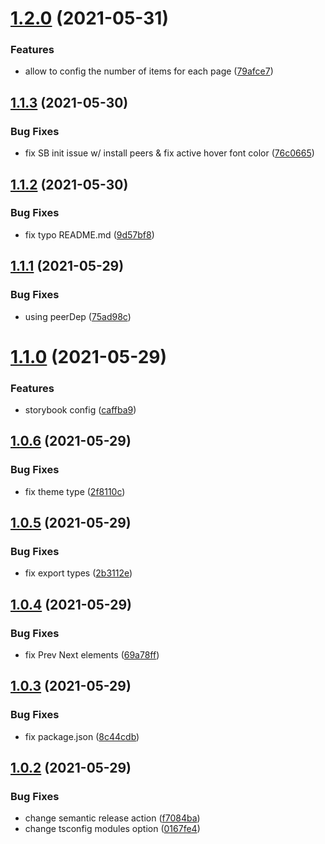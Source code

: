 # [1.2.0](https://github.com/hadnet/google-pagination/compare/v1.1.3...v1.2.0) (2021-05-31)


### Features

* allow to config the number of items for each page ([79afce7](https://github.com/hadnet/google-pagination/commit/79afce7f6a642be6529a55c95a73a263d64b5d5b))

## [1.1.3](https://github.com/hadnet/google-pagination/compare/v1.1.2...v1.1.3) (2021-05-30)


### Bug Fixes

* fix SB init issue w/ install peers & fix active hover font color ([76c0665](https://github.com/hadnet/google-pagination/commit/76c06652a4649dea7ebaccd5917217be889e7a23))

## [1.1.2](https://github.com/hadnet/google-pagination/compare/v1.1.1...v1.1.2) (2021-05-30)


### Bug Fixes

* fix typo README.md ([9d57bf8](https://github.com/hadnet/google-pagination/commit/9d57bf814b44a9fa93684708341e18550f370c16))

## [1.1.1](https://github.com/hadnet/google-pagination/compare/v1.1.0...v1.1.1) (2021-05-29)


### Bug Fixes

* using peerDep ([75ad98c](https://github.com/hadnet/google-pagination/commit/75ad98c19dfb76aa080ab61233febfa14d549dcf))

# [1.1.0](https://github.com/hadnet/google-pagination/compare/v1.0.6...v1.1.0) (2021-05-29)


### Features

* storybook config ([caffba9](https://github.com/hadnet/google-pagination/commit/caffba953402e5438b7c2847911e6e696fb84bdc))

## [1.0.6](https://github.com/hadnet/google-pagination/compare/v1.0.5...v1.0.6) (2021-05-29)


### Bug Fixes

* fix theme type ([2f8110c](https://github.com/hadnet/google-pagination/commit/2f8110c160d926318a3b03019a40834b6ae0ce01))

## [1.0.5](https://github.com/hadnet/google-pagination/compare/v1.0.4...v1.0.5) (2021-05-29)


### Bug Fixes

* fix export types ([2b3112e](https://github.com/hadnet/google-pagination/commit/2b3112e598195a1f28c7dbdfd6112fb01ecd5247))

## [1.0.4](https://github.com/hadnet/google-pagination/compare/v1.0.3...v1.0.4) (2021-05-29)


### Bug Fixes

* fix Prev Next elements ([69a78ff](https://github.com/hadnet/google-pagination/commit/69a78ff7800c6cecc789b9924fb59876174c9509))

## [1.0.3](https://github.com/hadnet/google-pagination/compare/v1.0.2...v1.0.3) (2021-05-29)


### Bug Fixes

* fix package.json ([8c44cdb](https://github.com/hadnet/google-pagination/commit/8c44cdb3c185d44e196123da515e549b4b1bac2f))

## [1.0.2](https://github.com/hadnet/google-pagination/compare/v1.0.1...v1.0.2) (2021-05-29)


### Bug Fixes

* change semantic release action ([f7084ba](https://github.com/hadnet/google-pagination/commit/f7084bae23bcc88c455124f168fe7df6cfe2c491))
* change tsconfig modules option ([0167fe4](https://github.com/hadnet/google-pagination/commit/0167fe4321977a882b6a28b8e5e15d9fef967212))
